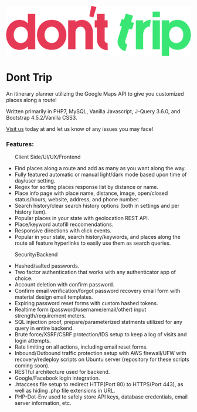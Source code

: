 <img src = "icons/dont_Trip.png"> </img>
# Dont Trip
<p>An itinerary planner utilizing the Google Maps API to give you customized places along a route!</p>

<p>Written primarily in PHP7, MySQL, Vanilla Javascript, J-Query 3.6.0, and Bootstrap 4.5.2/Vanilla CSS3.</p>  

<p><a href="https://donttrip.technologists.cloud/donttrip/"> Visit us</a> today at and let us know of any issues you may face!<p>

<h3>Features:</h3>
<ul>
	<p>Client Side/UI/UX/Frontend</p>
	<li>Find places along a route and add as many as you want along the way.</li>
	<li>Fully featured automatic or manual light/dark mode based upon time of day/user setting.</li>
	<li>Regex for sorting places response list by distance or name.</li>
	<li>Place info page with place name, distance, image, open/closed status/hours, website, address, and phone number.</li>
	<li>Search history/clear search history options (both in settings and per history item).</li>
	<li>Popular places in your state with geolocation REST API.</li>
	<li>Place/keyword autofill reccomendations.</li>
	<li>Responsive directions with click events.</li>
	<li>Popular in your state, search history/keywords, and places along the route all feature hyperlinks to easily use them as search queries.</p>
	<p>Security/Backend</p>
	<li>Hashed/salted passwords.</li>
	<li>Two factor authentication that works with any authenticator app of choice.</li>
	<li>Account deletion with confirm password.</li>
	<li>Confirm email verification/forgot password recovery email form with material design email templates.</li>
	<li>Expiring password reset forms with custom hashed tokens.</li>
	<li>Realtime form (password/username/email/other) input strength/requirement meters.</li>
	<li>SQL injection proof, prepare/parameterized statments utilized for any query in entire backend.</li>
	<li>Brute force/XSRF/CSRF protection/IDS setup to keep a log of visits and login attempts.</li>
	<li>Rate limiting on all actions, including email reset forms.</li>
	<li>Inbound/Outbound traffic protection setup with AWS firewall/UFW with recovery/redeploy scripts on Ubuntu server (repository for these scripts coming soon).</li>
	<li>RESTful architecture used for backend.</li>
	<li>Google/Facebook login integration.</li>
	<li>.htaccess file setup to redirect HTTP(Port 80) to HTTPS(Port 443), as well as hiding .php file extensions in URL.</li>
	<li>PHP-Dot-Env used to safely store API keys, database credentials, email server information, etc.</li>
</ul>